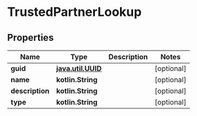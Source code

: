 
# TrustedPartnerLookup

## Properties
Name | Type | Description | Notes
------------ | ------------- | ------------- | -------------
**guid** | [**java.util.UUID**](java.util.UUID.md) |  |  [optional]
**name** | **kotlin.String** |  |  [optional]
**description** | **kotlin.String** |  |  [optional]
**type** | **kotlin.String** |  |  [optional]



